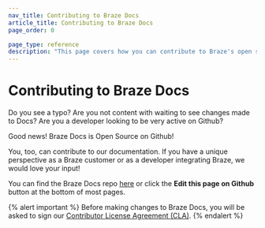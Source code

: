 ```yaml
---
nav_title: Contributing to Braze Docs
article_title: Contributing to Braze Docs
page_order: 0

page_type: reference
description: "This page covers how you can contribute to Braze's open source documentation."
---
```


# Contributing to Braze Docs

Do you see a typo? Are you not content with waiting to see changes made to Docs? Are you a developer looking to be very active on Github?

Good news! Braze Docs is Open Source on Github!

You, too, can contribute to our documentation. If you have a unique perspective as a Braze customer or as a developer integrating Braze, we would love your input!

You can find the Braze Docs repo [here](https://github.com/Appboy/braze-docs/) or click the  <i class="fab fa-github"></i> __Edit this page on Github__ button at the bottom of most pages.

{% alert important %}
Before making changes to Braze Docs, you will be asked to sign our [Contributor License Agreement (CLA)]({{site.baseurl}}/cla).
{% endalert %}
